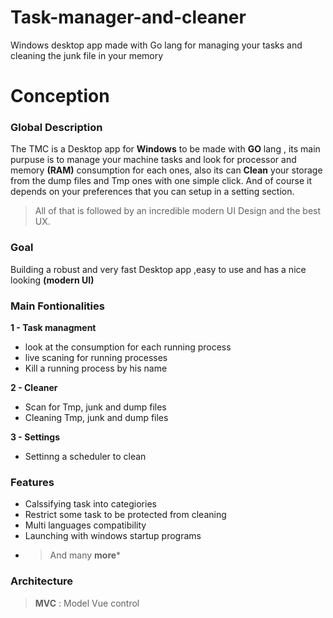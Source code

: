 # Task-manager-and-cleaner
Windows desktop app made with Go lang for managing your tasks and cleaning the junk file in your memory

# Conception

### Global Description
The TMC is a Desktop app for **Windows** to be made with **GO** lang , its main purpuse is to manage your machine tasks and look for processor and memory **(RAM)** consumption for each ones, also its can **Clean** your storage from the dump files and Tmp ones with one simple click. And of course it depends on your preferences that you can setup in a setting section.
> All of that is followed by an incredible modern UI Design and the best UX.

### Goal
Building a robust and very fast Desktop app ,easy to use and has a nice looking **(modern UI)**

### Main Fontionalities
**1 - Task managment**
* look at the consumption for each running process
* live scaning for running processes
* Kill a running process by his name

**2 - Cleaner**
* Scan for Tmp, junk and dump files 
* Cleaning Tmp, junk and dump files

**3 - Settings**
* Settinng a scheduler to clean

### Features 

* Calssifying task into categiories
* Restrict some task to be protected from cleaning
* Multi languages compatibility
* Launching with windows startup programs 
* > And many **more***

### Architecture
> **MVC** : Model Vue control 
